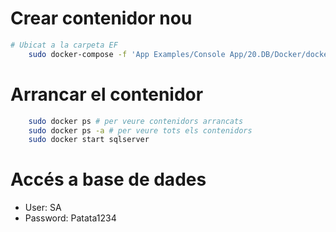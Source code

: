 # Crear contenidor nou
```bash
# Ubicat a la carpeta EF
    sudo docker-compose -f 'App Examples/Console App/20.DB/Docker/docker-compose.yaml' up -d --build 'mssql'
```
# Arrancar el contenidor
```bash
    sudo docker ps # per veure contenidors arrancats
    sudo docker ps -a # per veure tots els contenidors
    sudo docker start sqlserver
```
# Accés a base de dades
- User: SA
- Password: Patata1234
